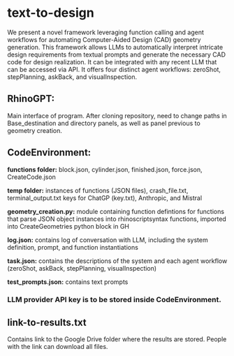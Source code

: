 # text-to-design
We present a novel framework leveraging function calling and agent workflows for automating Computer-Aided Design (CAD) geometry generation. This framework allows LLMs to automatically interpret intricate design requirements from textual prompts and generate the necessary CAD code for design realization. It can be integrated with any recent LLM that can be accessed via API. It offers four distinct agent workflows: zeroShot, stepPlanning, askBack, and visualInspection.

## RhinoGPT:
Main interface of program. After cloning repository, need to change paths in Base_destination and directory panels, as well as panel previous to geometry creation.

## CodeEnvironment:
**functions folder:** block.json, cylinder.json, finished.json, force.json, CreateCode.json

**temp folder:** instances of functions (JSON files), crash_file.txt, terminal_output.txt keys for ChatGP (key.txt), Anthropic, and Mistral

**geometry_creation.py:** module containing function defintions for functions that parse JSON object instances into rhinoscriptsyntax functions, imported into CreateGeometries python block in GH

**log.json:** contains log of conversation with LLM, including the system definition, prompt, and function instantiations

**task.json:** contains the descriptions of the system and each agent workflow (zeroShot, askBack, stepPlanning, visualInspection)

**test_prompts.json:** contains text prompts

### LLM provider API key is to be stored inside CodeEnvironment.

## link-to-results.txt
Contains link to the Google Drive folder where the results are stored. People with the link can download all files.
